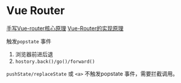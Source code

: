 # Vue Router

[手写Vue-router核心原理](https://cloud.tencent.com/developer/article/1880448)
[Vue-Router的实现原理](https://www.lsjlt.com/news/205727.html)

触发`popstate` 事件

1. 浏览器前进后退
2. `hostory.back()/go()/forward()`

`pushState/replaceState` 或 `<a>` 不触发popstate 事件，需要拦截调用。